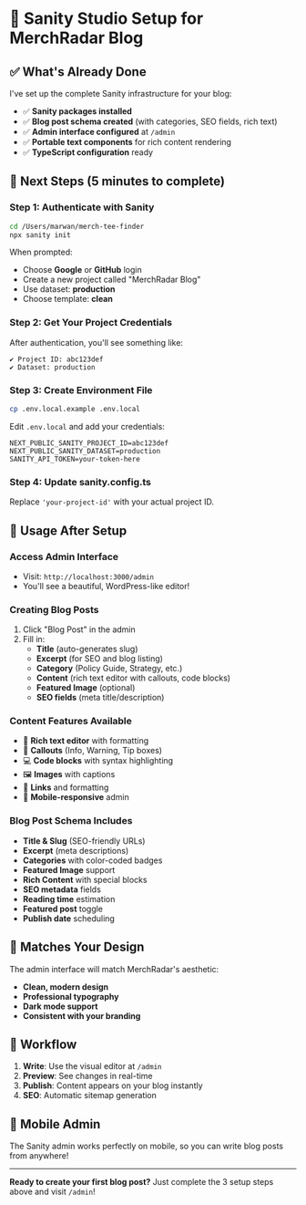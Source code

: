 # 🎨 Sanity Studio Setup for MerchRadar Blog

## ✅ What's Already Done

I've set up the complete Sanity infrastructure for your blog:

- ✅ **Sanity packages installed**
- ✅ **Blog post schema created** (with categories, SEO fields, rich text)
- ✅ **Admin interface configured** at `/admin`
- ✅ **Portable text components** for rich content rendering
- ✅ **TypeScript configuration** ready

## 🚀 Next Steps (5 minutes to complete)

### Step 1: Authenticate with Sanity
```bash
cd /Users/marwan/merch-tee-finder
npx sanity init
```

When prompted:
- Choose **Google** or **GitHub** login
- Create a new project called "MerchRadar Blog"
- Use dataset: **production**
- Choose template: **clean**

### Step 2: Get Your Project Credentials
After authentication, you'll see something like:
```
✔ Project ID: abc123def
✔ Dataset: production
```

### Step 3: Create Environment File
```bash
cp .env.local.example .env.local
```

Edit `.env.local` and add your credentials:
```env
NEXT_PUBLIC_SANITY_PROJECT_ID=abc123def
NEXT_PUBLIC_SANITY_DATASET=production
SANITY_API_TOKEN=your-token-here
```

### Step 4: Update sanity.config.ts
Replace `'your-project-id'` with your actual project ID.

## 🎉 Usage After Setup

### Access Admin Interface
- Visit: `http://localhost:3000/admin`
- You'll see a beautiful, WordPress-like editor!

### Creating Blog Posts
1. Click "Blog Post" in the admin
2. Fill in:
   - **Title** (auto-generates slug)
   - **Excerpt** (for SEO and blog listing)
   - **Category** (Policy Guide, Strategy, etc.)
   - **Content** (rich text editor with callouts, code blocks)
   - **Featured Image** (optional)
   - **SEO fields** (meta title/description)

### Content Features Available
- 📝 **Rich text editor** with formatting
- 🎨 **Callouts** (Info, Warning, Tip boxes)
- 💻 **Code blocks** with syntax highlighting
- 🖼️ **Images** with captions
- 🔗 **Links** and formatting
- 📱 **Mobile-responsive** admin

### Blog Post Schema Includes
- **Title & Slug** (SEO-friendly URLs)
- **Excerpt** (meta descriptions)
- **Categories** with color-coded badges
- **Featured Image** support
- **Rich Content** with special blocks
- **SEO metadata** fields
- **Reading time** estimation
- **Featured post** toggle
- **Publish date** scheduling

## 🎨 Matches Your Design

The admin interface will match MerchRadar's aesthetic:
- **Clean, modern design**
- **Professional typography**
- **Dark mode support**
- **Consistent with your branding**

## 🔄 Workflow

1. **Write**: Use the visual editor at `/admin`
2. **Preview**: See changes in real-time
3. **Publish**: Content appears on your blog instantly
4. **SEO**: Automatic sitemap generation

## 📱 Mobile Admin

The Sanity admin works perfectly on mobile, so you can write blog posts from anywhere!

---

**Ready to create your first blog post?** Just complete the 3 setup steps above and visit `/admin`!